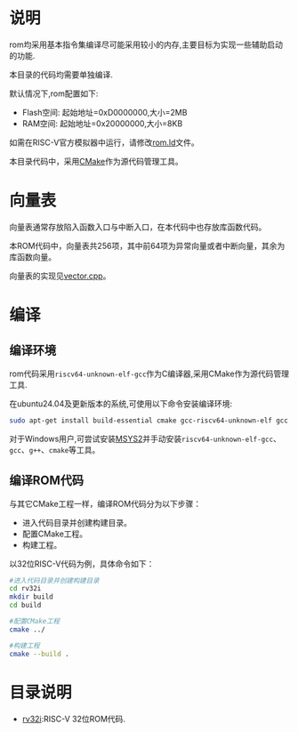 # 说明

rom均采用基本指令集编译尽可能采用较小的内存,主要目标为实现一些辅助启动的功能.

本目录的代码均需要单独编译.

默认情况下,rom配置如下:

- Flash空间:   起始地址=0xD0000000,大小=2MB
- RAM空间:    起始地址=0x20000000,大小=8KB

如需在RISC-V官方模拟器中运行，请修改[rom.ld](rom.ld)文件。

本目录代码中，采用[CMake](https://cmake.org)作为源代码管理工具。

# 向量表

向量表通常存放陷入函数入口与中断入口，在本代码中也存放库函数代码。

本ROM代码中，向量表共256项，其中前64项为异常向量或者中断向量，其余为库函数向量。

向量表的实现见[vector.cpp](vector.cpp)。

# 编译

## 编译环境

rom代码采用`riscv64-unknown-elf-gcc`作为C编译器,采用CMake作为源代码管理工具.

在ubuntu24.04及更新版本的系统,可使用以下命令安装编译环境:

```bash
sudo apt-get install build-essential cmake gcc-riscv64-unknown-elf gcc g++
```

对于Windows用户,可尝试安装[MSYS2](http://msys2.org)并手动安装`riscv64-unknown-elf-gcc`、`gcc`、`g++`、`cmake`等工具。

## 编译ROM代码

与其它CMake工程一样，编译ROM代码分为以下步骤：

- 进入代码目录并创建构建目录。
- 配置CMake工程。
- 构建工程。

以32位RISC-V代码为例，具体命令如下：

```bash
#进入代码目录并创建构建目录
cd rv32i
mkdir build
cd build

#配置CMake工程
cmake ../

#构建工程
cmake --build .
```



# 目录说明

- [rv32i](rv32i):RISC-V 32位ROM代码.

